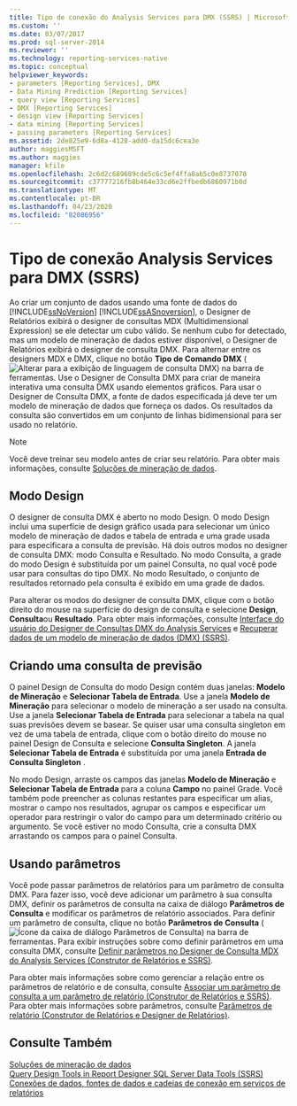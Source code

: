 ```yaml
---
title: Tipo de conexão do Analysis Services para DMX (SSRS) | Microsoft Docs
ms.custom: ''
ms.date: 03/07/2017
ms.prod: sql-server-2014
ms.reviewer: ''
ms.technology: reporting-services-native
ms.topic: conceptual
helpviewer_keywords:
- parameters [Reporting Services], DMX
- Data Mining Prediction [Reporting Services]
- query view [Reporting Services]
- DMX [Reporting Services]
- design view [Reporting Services]
- data mining [Reporting Services]
- passing parameters [Reporting Services]
ms.assetid: 2de825e9-6d8a-4128-add0-da15dc6cea3e
author: maggiesMSFT
ms.author: maggies
manager: kfile
ms.openlocfilehash: 2c6d2c689689cde5c6c5ef4ffa8ab5c0e8737078
ms.sourcegitcommit: c37777216fb8b464e33cd6e2ffbedb6860971b0d
ms.translationtype: MT
ms.contentlocale: pt-BR
ms.lasthandoff: 04/23/2020
ms.locfileid: "82086956"
---
```

# <a name="analysis-services-connection-type-for-dmx-ssrs"></a>Tipo de conexão Analysis Services para DMX (SSRS)
  Ao criar um conjunto de dados usando uma fonte de dados do [!INCLUDE[ssNoVersion](../../includes/ssnoversion-md.md)] [!INCLUDE[ssASnoversion](../../includes/ssasnoversion-md.md)], o Designer de Relatórios exibirá o designer de consultas MDX (Multidimensional Expression) se ele detectar um cubo válido. Se nenhum cubo for detectado, mas um modelo de mineração de dados estiver disponível, o Designer de Relatórios exibirá o designer de consulta DMX. Para alternar entre os designers MDX e DMX, clique no botão **Tipo de Comando DMX** (![Alterar para a exibição de linguagem de consulta DMX](../media/rsqdicon-commandtypedmx.gif "Alterar para o modo de exibição de linguagem de consulta DMX")) na barra de ferramentas. Use o Designer de Consulta DMX para criar de maneira interativa uma consulta DMX usando elementos gráficos. Para usar o Designer de Consulta DMX, a fonte de dados especificada já deve ter um modelo de mineração de dados que forneça os dados. Os resultados da consulta são convertidos em um conjunto de linhas bidimensional para ser usado no relatório.  
  
> [!NOTE]  
>  Você deve treinar seu modelo antes de criar seu relatório. Para obter mais informações, consulte [Soluções de mineração de dados](https://docs.microsoft.com/analysis-services/data-mining/data-mining-solutions).  
  
## <a name="design-mode"></a>Modo Design  
 O designer de consulta DMX é aberto no modo Design. O modo Design inclui uma superfície de design gráfico usada para selecionar um único modelo de mineração de dados e tabela de entrada e uma grade usada para especificara a consulta de previsão. Há dois outros modos no designer de consulta DMX: modo Consulta e Resultado. No modo Consulta, a grade do modo Design é substituída por um painel Consulta, no qual você pode usar para consultas do tipo DMX. No modo Resultado, o conjunto de resultados retornado pela consulta é exibido em uma grade de dados.  
  
 Para alterar os modos do designer de consulta DMX, clique com o botão direito do mouse na superfície do design de consulta e selecione **Design**, **Consulta**ou **Resultado**. Para obter mais informações, consulte [Interface do usuário do Designer de Consultas DMX do Analysis Services](analysis-services-dmx-query-designer-user-interface.md) e [Recuperar dados de um modelo de mineração de dados &#40;DMX&#41; &#40;SSRS&#41;](retrieve-data-from-a-data-mining-model-dmx-ssrs.md).  
  
## <a name="designing-a-prediction-query"></a>Criando uma consulta de previsão  
 O painel Design de Consulta do modo Design contém duas janelas: **Modelo de Mineração** e **Selecionar Tabela de Entrada**. Use a janela **Modelo de Mineração** para selecionar o modelo de mineração a ser usado na consulta. Use a janela **Selecionar Tabela de Entrada** para selecionar a tabela na qual suas previsões devem se basear. Se quiser usar uma consulta singleton em vez de uma tabela de entrada, clique com o botão direito do mouse no painel Design de Consulta e selecione **Consulta Singleton**. A janela **Selecionar Tabela de Entrada** é substituída por uma janela **Entrada de Consulta Singleton** .  
  
 No modo Design, arraste os campos das janelas **Modelo de Mineração** e **Selecionar Tabela de Entrada** para a coluna **Campo** no painel Grade. Você também pode preencher as colunas restantes para especificar um alias, mostrar o campo nos resultados, agrupar os campos e especificar um operador para restringir o valor do campo para um determinado critério ou argumento. Se você estiver no modo Consulta, crie a consulta DMX arrastando os campos para o painel Consulta.  
  
## <a name="using-parameters"></a>Usando parâmetros  
 Você pode passar parâmetros de relatórios para um parâmetro de consulta DMX. Para fazer isso, você deve adicionar um parâmetro à sua consulta DMX, definir os parâmetros de consulta na caixa de diálogo **Parâmetros de Consulta** e modificar os parâmetros de relatório associados. Para definir um parâmetro de consulta, clique no botão **Parâmetros de Consulta** (![Ícone da caixa de diálogo Parâmetros de Consulta](../media/iconqueryparameter.gif "Ícone da caixa de diálogo Parâmetros de Consulta")) na barra de ferramentas. Para exibir instruções sobre como definir parâmetros em uma consulta DMX, consulte [Definir parâmetros no Designer de Consulta MDX do Analysis Services &#40;Construtor de Relatórios e SSRS&#41;](define-parameters-in-the-mdx-query-designer-for-analysis-services.md).  
  
 Para obter mais informações sobre como gerenciar a relação entre os parâmetros de relatório e de consulta, consulte [Associar um parâmetro de consulta a um parâmetro de relatório &#40;Construtor de Relatórios e SSRS&#41;](associate-a-query-parameter-with-a-report-parameter-report-builder-and-ssrs.md). Para obter mais informações sobre parâmetros, consulte [Parâmetros de relatório &#40;Construtor de Relatórios e Designer de Relatórios&#41;](../report-design/report-parameters-report-builder-and-report-designer.md).  
  
## <a name="see-also"></a>Consulte Também  
 [Soluções de mineração de dados](https://docs.microsoft.com/analysis-services/data-mining/data-mining-solutions)   
 [Query Design Tools in Report Designer SQL Server Data Tools &#40;SSRS&#41;](query-design-tools-ssrs.md)   
 [Conexões de dados, fontes de dados e cadeias de conexão em serviços de relatórios](../data-connections-data-sources-and-connection-strings-in-reporting-services.md)  
  
  
